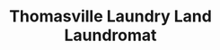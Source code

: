 ---
title: "Thomasville Laundry Land Laundromat"
url: /thomasville/thomasville-laundry-land-laundromat/
shop: Wäscherei
---